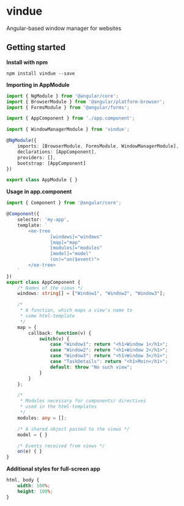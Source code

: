 # vindue
Angular-based window manager for websites

## Getting started

**Install with npm**

```npm install vindue --save```


**Importing in AppModule**
```typescript
import { NgModule } from '@angular/core';
import { BrowserModule } from '@angular/platform-browser';
import { FormsModule } from '@angular/forms';

import { AppComponent } from './app.component';

import { WindowManagerModule } from 'vindue';

@NgModule({
	imports: [BrowserModule, FormsModule, WindowManagerModule],
	declarations: [AppComponent],
	providers: [],
	bootstrap: [AppComponent]
})

export class AppModule { }
```

**Usage in app.component**
```typescript
import { Component } from '@angular/core';

@Component({
	selector: 'my-app',
	template: `
		<ee-tree
				[windows]="windows"
				[map]="map"
				[modules]="modules"
				[model]="model"
				(on)="on($event)">
		</ee-tree>
	`
})
export class AppComponent {
	/* Names of the views */
	windows: string[] = ["Window1", "Window2", "Window3"];

	/*
	 * A function, which maps a view's name to
	 * some html-template
	 */
	map = {
		callback: function(v) {
			switch(v) {
				case "Window1": return "<h1>Window 1</h1>";
				case "Window2": return "<h1>Window 2</h1>";
				case "Window3": return "<h1>Window 3</h1>";
				case "TaskDetails": return "<h1>Moin</h1>";
				default: throw "No such view";
			}
		}
	};

	/*
	 * Modules necessary for components/ directives
	 * used in the html-templates
	 */
	modules: any = [];

	/* A shared object passed to the views */
	model = { }

	/* Events received from views */
	on(e) { }
}
```

**Additional styles for full-screen app** 

```css
html, body {
	width: 100%;
	height: 100%;
}
```

